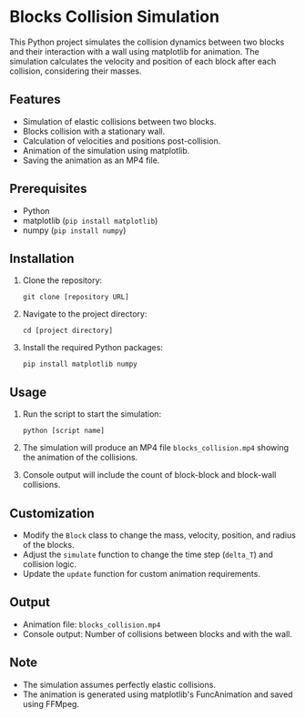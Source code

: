 
# Blocks Collision Simulation

This Python project simulates the collision dynamics between two blocks and their interaction with a wall using matplotlib for animation. The simulation calculates the velocity and position of each block after each collision, considering their masses.

## Features

- Simulation of elastic collisions between two blocks.
- Blocks collision with a stationary wall.
- Calculation of velocities and positions post-collision.
- Animation of the simulation using matplotlib.
- Saving the animation as an MP4 file.

## Prerequisites

- Python
- matplotlib (`pip install matplotlib`)
- numpy (`pip install numpy`)

## Installation

1. Clone the repository:
   ```
   git clone [repository URL]
   ```

2. Navigate to the project directory:
   ```
   cd [project directory]
   ```

3. Install the required Python packages:
   ```
   pip install matplotlib numpy
   ```

## Usage

1. Run the script to start the simulation:
   ```
   python [script name]
   ```

2. The simulation will produce an MP4 file `blocks_collision.mp4` showing the animation of the collisions.

3. Console output will include the count of block-block and block-wall collisions.

## Customization

- Modify the `Block` class to change the mass, velocity, position, and radius of the blocks.
- Adjust the `simulate` function to change the time step (`delta_T`) and collision logic.
- Update the `update` function for custom animation requirements.

## Output

- Animation file: `blocks_collision.mp4`
- Console output: Number of collisions between blocks and with the wall.

## Note

- The simulation assumes perfectly elastic collisions.
- The animation is generated using matplotlib's FuncAnimation and saved using FFMpeg.
